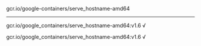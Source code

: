 gcr.io/google-containers/serve_hostname-amd64 

----
gcr.io/google_containers/serve_hostname-amd64:v1.6 √

gcr.io/google_containers/serve_hostname-amd64:v1.6 √

